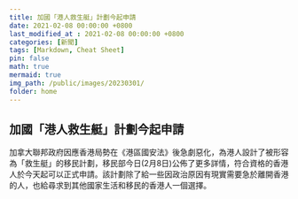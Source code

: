 ```yaml
---
title: 加國「港人救生艇」計劃今起申請
date: 2021-02-08 00:00:00 +0800
last_modified_at : 2021-02-08 00:00:00 +0800
categories: [新聞]
tags: [Markdown, Cheat Sheet]
pin: false
math: true
mermaid: true
img_path: /public/images/20230301/
folder: home
---
```


## 加國「港人救生艇」計劃今起申請

加拿大聯邦政府因應香港局勢在《港區國安法》後急劇惡化，為港人設計了被形容為「救生艇」的移民計劃，移民部今日(2月8日)公佈了更多詳情，符合資格的香港人於今天起可以正式申請。該計劃除了給一些因政治原因有現實需要急於離開香港的人，也給尋求到其他國家生活和移民的香港人一個選擇。